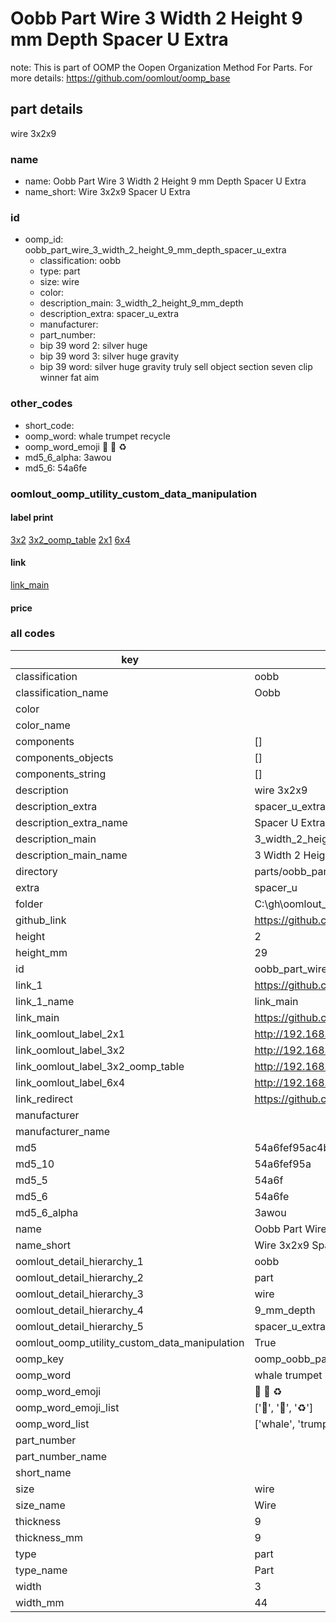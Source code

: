 # Oobb Part Wire 3 Width 2 Height 9 mm Depth Spacer U Extra  

note: This is part of OOMP the Oopen Organization Method For Parts. For more details: https://github.com/oomlout/oomp_base

##  part details
  



wire 3x2x9



### name
* name: Oobb Part Wire 3 Width 2 Height 9 mm Depth Spacer U Extra
* name_short: Wire 3x2x9 Spacer U Extra
### id
* oomp_id: oobb_part_wire_3_width_2_height_9_mm_depth_spacer_u_extra
  * classification: oobb
  * type: part
  * size: wire
  * color: 
  * description_main: 3_width_2_height_9_mm_depth
  * description_extra: spacer_u_extra
  * manufacturer: 
  * part_number: 
  * bip 39 word 2: silver huge
  * bip 39 word 3: silver huge gravity
  * bip 39 word: silver huge gravity truly sell object section seven clip winner fat aim

### other_codes
* short_code: 
* oomp_word: whale trumpet recycle
* oomp_word_emoji :whale: :trumpet: :recycle:
* md5_6_alpha: 3awou
* md5_6: 54a6fe






### oomlout_oomp_utility_custom_data_manipulation
#### label print
[3x2](http://192.168.1.245:1112/?label=oomp%203awou)
[3x2_oomp_table](http://192.168.1.108:1112/?label=oomp%203awou)
[2x1](http://192.168.1.242:1112/?label=oomp%203awou)
[6x4](http://192.168.1.55:1112/?label=oomp%203awou)    

#### link

[link_main](https://github.com/oomlout/oomlout_oobb_version_4_generated_parts/tree/main/navigation_oomp/oobb/part/wire/3_width_2_height_9_mm_depth/spacer_u_extra/part)                              

#### price







### all codes 
| key | value |  
| --- | --- |  
| classification | oobb |  
| classification_name | Oobb |  
| color |  |  
| color_name |  |  
| components | [] |  
| components_objects | [] |  
| components_string | [] |  
| description | wire 3x2x9 |  
| description_extra | spacer_u_extra |  
| description_extra_name | Spacer U Extra |  
| description_main | 3_width_2_height_9_mm_depth |  
| description_main_name | 3 Width 2 Height 9 mm Depth |  
| directory | parts/oobb_part_wire_3_width_2_height_9_mm_depth_spacer_u_extra |  
| extra | spacer_u |  
| folder | C:\gh\oomlout_oobb_version_4_generated_parts\parts\oobb_part_wire_3_width_2_height_9_mm_depth_spacer_u_extra |  
| github_link | https://github.com/oomlout/oomlout_oomp_part_src/tree/main/parts/oobb_part_wire_3_width_2_height_9_mm_depth_spacer_u_extra |  
| height | 2 |  
| height_mm | 29 |  
| id | oobb_part_wire_3_width_2_height_9_mm_depth_spacer_u_extra |  
| link_1 | https://github.com/oomlout/oomlout_oobb_version_4_generated_parts/tree/main/navigation_oomp/oobb/part/wire/3_width_2_height_9_mm_depth/spacer_u_extra/part |  
| link_1_name | link_main |  
| link_main | https://github.com/oomlout/oomlout_oobb_version_4_generated_parts/tree/main/navigation_oomp/oobb/part/wire/3_width_2_height_9_mm_depth/spacer_u_extra/part |  
| link_oomlout_label_2x1 | http://192.168.1.242:1112/?label=oomp%203awou |  
| link_oomlout_label_3x2 | http://192.168.1.245:1112/?label=oomp%203awou |  
| link_oomlout_label_3x2_oomp_table | http://192.168.1.108:1112/?label=oomp%203awou |  
| link_oomlout_label_6x4 | http://192.168.1.55:1112/?label=oomp%203awou |  
| link_redirect | https://github.com/oomlout/oomlout_oobb_version_4_generated_parts/tree/main/parts/oobb_wire_03_02_09_ex_spacer_u |  
| manufacturer |  |  
| manufacturer_name |  |  
| md5 | 54a6fef95ac4b8566061be96cc1bae46 |  
| md5_10 | 54a6fef95a |  
| md5_5 | 54a6f |  
| md5_6 | 54a6fe |  
| md5_6_alpha | 3awou |  
| name | Oobb Part Wire 3 Width 2 Height 9 mm Depth Spacer U Extra |  
| name_short | Wire 3x2x9 Spacer U Extra |  
| oomlout_detail_hierarchy_1 | oobb |  
| oomlout_detail_hierarchy_2 | part |  
| oomlout_detail_hierarchy_3 | wire |  
| oomlout_detail_hierarchy_4 | 9_mm_depth |  
| oomlout_detail_hierarchy_5 | spacer_u_extra |  
| oomlout_oomp_utility_custom_data_manipulation | True |  
| oomp_key | oomp_oobb_part_wire_3_width_2_height_9_mm_depth_spacer_u_extra |  
| oomp_word | whale trumpet recycle |  
| oomp_word_emoji | :whale: :trumpet: :recycle: |  
| oomp_word_emoji_list | [':whale:', ':trumpet:', ':recycle:'] |  
| oomp_word_list | ['whale', 'trumpet', 'recycle'] |  
| part_number |  |  
| part_number_name |  |  
| short_name |  |  
| size | wire |  
| size_name | Wire |  
| thickness | 9 |  
| thickness_mm | 9 |  
| type | part |  
| type_name | Part |  
| width | 3 |  
| width_mm | 44 |  
